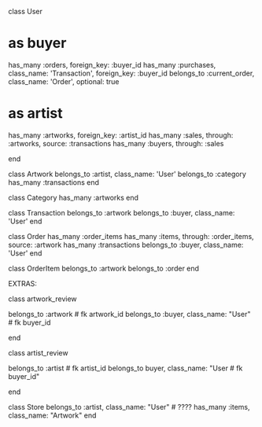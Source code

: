 class User
  # as buyer
  has_many :orders, foreign_key: :buyer_id
  has_many :purchases, class_name: 'Transaction', foreign_key: :buyer_id
  belongs_to :current_order, class_name: 'Order', optional: true

  # as artist
  has_many :artworks, foreign_key: :artist_id
  has_many :sales, through: :artworks, source: :transactions
  has_many :buyers, through: :sales

end

class Artwork
  belongs_to :artist, class_name: 'User'
  belongs_to :category
  has_many :transactions
end

class Category
  has_many :artworks
end

class Transaction
  belongs_to :artwork
  belongs_to :buyer, class_name: 'User'
end

class Order
  has_many :order_items
  has_many :items, through: :order_items, source: :artwork
  has_many :transactions
  belongs_to :buyer, class_name: 'User'
end

class OrderItem
  belongs_to :artwork
  belongs_to :order
end


EXTRAS:

class artwork_review

  belongs_to :artwork # fk artwork_id
  belongs_to :buyer, class_name: "User" # fk buyer_id

end

class artist_review

  belongs_to :artist # fk artist_id
  belongs_to buyer, class_name: "User # fk buyer_id"

end

class Store
  belongs_to :artist, class_name: "User" # ????
  has_many :items, class_name: "Artwork"
end
